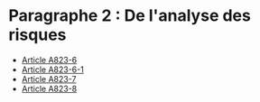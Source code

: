 # Paragraphe 2 : De l'analyse des risques

- [Article A823-6](article-a823-6.md)
- [Article A823-6-1](article-a823-6-1.md)
- [Article A823-7](article-a823-7.md)
- [Article A823-8](article-a823-8.md)
